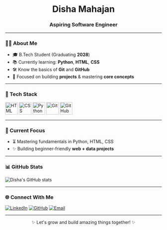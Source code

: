 <h1 align="center"> Disha Mahajan</h1>
<h3 align="center">Aspiring Software Engineer</h3>

---

### 👩‍💻 About Me

- 🎓 B.Tech Student (Graduating **2028**)
- 📚 Currently learning: **Python**, **HTML**, **CSS**
- 🛠️ Know the basics of **Git** and **GitHub**
- 🚀 Focused on building **projects** & mastering **core concepts**


---

### 🧰 Tech Stack

<p align="left">
  <img src="https://cdn.jsdelivr.net/gh/devicons/devicon/icons/html5/html5-original.svg" alt="HTML" width="40" height="40"/>
  <img src="https://cdn.jsdelivr.net/gh/devicons/devicon/icons/css3/css3-original.svg" alt="CSS" width="40" height="40"/>
    <img src="https://cdn.jsdelivr.net/gh/devicons/devicon/icons/python/python-original.svg" alt="Python" width="40" height="40"/>
  <img src="https://cdn.jsdelivr.net/gh/devicons/devicon/icons/git/git-original.svg" alt="Git" width="40" height="40"/>
  <img src="https://cdn.jsdelivr.net/gh/devicons/devicon/icons/github/github-original.svg" alt="GitHub" width="40" height="40"/>
</p>

---

### 📌 Current Focus

- ⏳ Mastering fundamentals in Python, HTML, CSS
- ✨ Building beginner-friendly **web + data projects**

---

### 📊 GitHub Stats 

<p align="left">
  <img src="https://github-readme-stats.vercel.app/api?username=dishacodes-tech&show_icons=true&theme=default" alt="Disha's GitHub stats"/>
</p>


---

### 🌐 Connect With Me


[![LinkedIn](https://img.shields.io/badge/LinkedIn-blue?logo=linkedin&logoColor=white)](https://www.linkedin.com/in/dishamahajan1/)
[![GitHub](https://img.shields.io/badge/GitHub-000?logo=github&logoColor=white)](https://github.com/dishacodes-tech)
[![Email](https://img.shields.io/badge/Email-D14836?logo=gmail&logoColor=white)](https://mail.google.com/mail/?view=cm&to=disha.mahajan2006@gmail.com)


---

<p align="center">
  ✨ Let's grow and build amazing things together! ✨  
</p>
